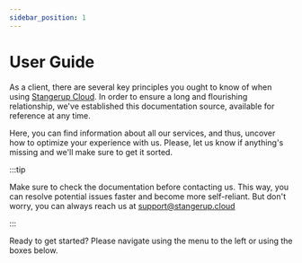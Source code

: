 ```yaml
---
sidebar_position: 1
---
```


# User Guide

As a client, there are several key principles you ought to know of when using [Stangerup Cloud](https://www.stangerup.cloud). In order to ensure a long and flourishing relationship, we've established this documentation source, available for reference at any time.

Here, you can find information about all our services, and thus, uncover how to optimize your experience with us. Please, let us know if anything's missing and we'll make sure to get it sorted.

:::tip

Make sure to check the documentation before contacting us. This way, you can resolve potential issues faster and become more self-reliant. But don't worry, you can always reach us at [support@stangerup.cloud](mailto:support@stangerup.cloud)

:::

Ready to get started? Please navigate using the menu to the left or using the boxes below.
